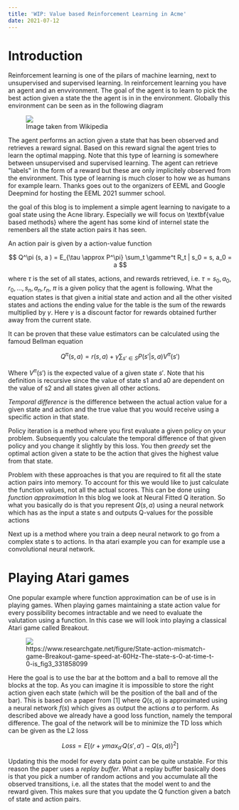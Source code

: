 ```yaml
---
title: 'WIP: Value based Reinforcement Learning in Acme'
date: 2021-07-12
---
```


Introduction
======

Reinforcement learning is one of the pilars of machine learning, next to unsupervised and supervised learning. In 
reinforcement learning you have an agent and an envvironment. The goal of the agent is to learn to pick the best action
given a state the the agent is in in the environment. Globally this environment can be seen as in the following diagram

<figure>
<img src='https://upload.wikimedia.org/wikipedia/commons/thumb/1/1b/Reinforcement_learning_diagram.svg/500px-Reinforcement_learning_diagram.svg.png'>
<figcaption>Image taken from Wikipedia</figcaption>
</figure>

The agent performs an action given a state that has been observed and retrieves a reward signal. Based on this reward
signal the agent tries to learn the optimal mapping. Note that this type of learning is somewhere between unsupervised 
and supervised learning. The agent can retrieve "labels" in the form of a reward but these are only implicitely observed
from the environment. This type of learning is much closer to how we as humans for example learn. Thanks goes out to the 
organizers of EEML and Google Deepmind for hosting the EEML 2021 summer school.

the goal of this blog is to implement a simple agent learning to navigate to a goal state using the Acne library. Especially
we will focus on \textbf{value based methods} where the agent has some kind of internel state the remenbers all the state 
action pairs it has seen. 

An action pair is given by a action-value function 

$$
Q^\pi (s, a ) = E_{\tau \approx P^\pi} \sum_t \gamme^t R_t | s_0 = s, a_0 = a
$$

where $\tau$ is the set of all states, actions, and rewards retrieved, i.e. $\tau = {s_0, a_0, r_0, ..., s_n, a_n, r_n}$,
$\pi$ is a given policy that the agent is following. What the equation states is that given a initial state and action and all 
the other visited states and actions the ending value for the table is the sum of the rewards multiplied by $\gamma$. Here 
$\gamma$ is a discount factor for rewards obtained further away from the current state. 

It can be proven that these value estimators can be calculated using the famoud Bellman equation

$$
Q^\pi (s, a ) = r(s, a) + \gamma \sum_{s' \in S} P(s'|s, a) V^\pi(s')
$$

Where $V^\pi(s')$ is the expected value of a given state $s'$. Note that his definition is recursive since the value of 
state s1 and a0 are dependent on the value of s2 and all states given all other actions. 

*Temporal difference* is the difference between the actual action value for a given state and action and the true value that 
you would receive using a specific action in that state.  


Policy iteration is a method where you first evaluate a given policy on your problem. Subsequently you calculate the temporal
difference of that given policy and you change it slightly by this loss. You then *greedy* set the optimal action given a state
to be the action that gives the highest value from that state.

Problem with these approaches is that you are required to fit all the state action pairs into  memory. To account for this 
we would like to just calculate the function values, not all the actual scores. This can be done using *function approximation*
In this blog we look at Neural Fitted Q iteration. So what you basically do is that you represent $Q(s,a )$ using a neural network
which has as the input a state s and outputs Q-values for the possible actions 

Next up is a method where you train a deep neural network to go from a complex state s to actions. In tha atari example
you can for example use a convolutional neural network. 


Playing Atari games
======
One popular example where function approximation can be of use is in playing games. When playing games maintaining a state
action value for every possibility becomes intractable and we need to evaluate the valutation using a function. In this 
case we will look into playing a classical Atari game called Breakout. 

<figure>
    <img src="https://www.researchgate.net/profile/Luxin-Zhang-2/publication/331858099/figure/fig3/AS:803900928057345@1568676325982/State-action-mismatch-game-Breakout-game-speed-at-60Hz-The-state-s-0-at-time-t-0-is.ppm">
    <figcaption>https://www.researchgate.net/figure/State-action-mismatch-game-Breakout-game-speed-at-60Hz-The-state-s-0-at-time-t-0-is_fig3_331858099</figcaption>
</figure>

Here the goal is to use the bar at the bottom and a ball to remove all the blocks at the top. As you can imagine it is 
impossible to store the right action given each state (which will be the position of the ball and of the bar). This is based
on a paper from [1] where $Q(s, a)$ is approximated using a neural network $f(s)$ which gives as output the actions $a$
to perform. As described above we already have a good loss function, namely the temporal difference. The goal of the 
network will be to minimize the TD loss which can be given as the L2 loss

$$
    Loss = E[(r + y max_{a'}Q(s', a') - Q(s, a))^2]
$$ 

Updating this the model for every data point can be quite unstable. For this reason the paper uses a *replay buffer*. 
What a replay buffer basically does is that you pick a number of random actions and you accumulate all the observed transitions, 
i.e. all the states that the model went to and the reward given. This makes sure that you update the Q function given a batch
of state and action pairs. 

